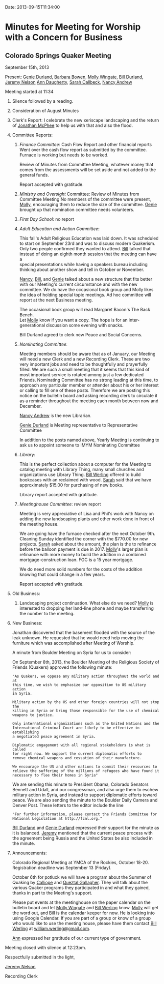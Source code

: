 Date: 2013-09-15T11:34:00

[AnnDaugherty]: /Friends/AnnDaugherty
[BarbaraBowen]: /Friends/BarbaraBowen
[BillDurland]: /Friends/BillDurland
[BillWerling]: /Friends/BillWerling
[CalliopeGallagher]: /Friends/CalliopeGallagher
[GenieDurland]: /Friends/GenieDurland
[JeremyNelson]: /Friends/JeremyNelson
[JonathanMcPhee]: /Friends/JonathanMcPhee
[MollyWingate]: /Friends/MollyWingate
[NancyAndrew]: /Friends/NancyAndrew
[QueztalGallagher]: /Friends/QueztalGallagher
[SarahCallbeck]: /Friends/SarahCallbeck

# Minutes for Meeting for Worship with a Concern for Business
## Colorado Springs Quaker Meeting

September 15th, 2013

Present: [Genie Durland][GenieDurland], [Barbara Bowen][BarbaraBowen], 
[Molly Wingate][MollyWingate], [Bill Durland][BillDurland], [Jeremy Nelson][JeremyNelson] 
[Ann Daugherty][AnnDaugherty], [Sarah Callbeck][SarahCallbeck], [Nancy Andrew][NancyAndrew]


Meeting started at 11:34

1.  Silence followed by a reading. 

2.  Consideration of August Minutes

3.  Clerk's Report:  I celebrate the new xeriscape landscaping and the return of 
    [Jonathan McPhee][JonathanMcPhee] to help us with that and also the flood.

4.  Committee Reports:

    1.  *Finance Committee*: Cash Flow Report and other financial reports
        Went over the cash flow report as submitted by the committee. Furnace is working 
        but needs to be worked. 
                                                     
        Review of Minutes from Committee Meeting, whatever money that comes from the 
        assessments will be set aside and not added to the general funds. 

        Report accepted with gratitude. 

    1.  *Ministry and Oversight* Committee: Review of Minutes from Committee Meeting
        No members of the committee were present, [Molly][MollyWingate], encouraging them 
        to reduce the size of the committee. [Genie][GenieDurland] brought up 
        that nomination committee needs volunteers. 

    1.  *First Day School*: no report

    1.  *Adult Education and Action Committee*:

        This fall's Adult Religious Education was laid down. It was scheduled to start on 
        September 23rd and was to discuss modern Quakerism.  Only two people 
        confirmed they wanted to attend. [Bill][BillDurland] talked that instead of 
        doing an eighth month session that the meeting can have a  
        special presentations while having a speakers bureau including thinking about another show and 
        tell in October or November.
 
        [Nancy][NancyAndrew], [Bill][BillDurland], and [Genie][GenieDurland] talked about a new structure that fits better with
        our Meeting's current circumstance and with the new committee. We do have 
        the occasional book group and Molly likes the idea of holding special topic meetings.
        Ad hoc committee will report at the next Business meeting.

        The occasional book group will read Margaret Bacon's The Back Bench.  
        Let [Molly][MollyWingate] know if you want a copy.  The hope is for an 
        inter-generational discussion some evening with snacks.

        Bill Durland agreed to clerk new Peace and Social Concerns. 

    1.  *Nominating Committee*:

        Meeting members should be aware that as of January, our Meeting 
        will need a new Clerk and a new Recording Clerk. These are two 
        very important jobs and need to be thoughtfully and prayerfully 
        filled. We are such a small meeting that it seems that this kind of 
        most important service is rotated among just a few dedicated Friends. 
        Nominating Committee has no strong leading at this time, to approach 
        any particular member or attender about his or her interest or calling 
        to fill one of these posts. Therefore we are posting this notice on the 
        bulletin board and asking recording clerk to circulate it as a reminder 
        throughout the meeting each month between now and December.
 
        [Nancy Andrew][NancyAndrew] is the new Librarian.

        [Genie Durland][GenieDurland] is Meeting representative to 
        Representative Committee
 
        In addition to the posts named above, Yearly Meeting is continuing to 
        ask us to appoint someone to IMYM Nominating Committee
 
    1.  *Library*: 

        This is the perfect collection about a computer for the Meeting to catalog
        meeting with Library Thing, many small churches and organizations use 
        Library Thing. [Bill Werling][BillWerling] offered to build bookcases with 
        an reclaimed with wood. [Sarah][SarahCallbeck] said that we have approximately $15.00 for 
        purchasing of new books. 

        Library report accepted with gratitude. 

    1.  *Meetinghouse Committee*:  review report

        Meeting is very appreciative of Lisa and Phil's work with Nancy on adding the new landscaping plants
        and other work done in front of the meeting house. 

        We are going have the furnace checked after the next October 9th. Cleaning Sunday identified 
        the corner with the $770.00 for new projects. [Sarah][SarahCallbeck] asked about the amount, the plan is the 
        to refinance before the balloon payment is due in 2017. [Molly][MollyWingate]'s larger plan is refinance with 
        more money to build the addition in a combined mortgage-construction loan. FGC is a 15 year mortgage. 
        
        We do need more solid numbers for the costs of the addition knowing that could change in a few years.

        Report accepted with gratitude.

5.  Old Business:

    1.  Landscaping project continuation.  What else do we need? [Molly][MollyWingate] is interested to dropping 
        her land-line phone and maybe transferring the number to the meeting. 
                
6.  New Business:

    Jonathan discovered that the basement flooded with the source of the leak unknown. He requested
    that he would need help moving the furniture which was accomplished after Meeting of Worship.

    A minute from Boulder Meeting on Syria for us to consider:

    On September 8th, 2013, the Boulder Meeting of the Religious Society
    of Friends (Quakers) approved the following minute:

        "As Quakers, we oppose any military action throughout the world and at 
        this time, we wish to emphasize our opposition to US military action 
        in Syria. 

        Military action by the US and other foreign countries will not stop the 
        killing in Syria or bring those responsible for the use of chemical 
        weapons to justice.

        Only international organizations such as the United Nations and the 
        International Criminal Court are likely to be effective in establishing
        a negotiated peace agreement in Syria.

        Diplomatic engagement with all regional stakeholders is what is called 
        for right now. We support the current diplomatic efforts to
        remove chemical weapons and cessation of their manufacture.  
 
        We encourage the US and other nations to commit their resources to 
        relieve the suffering of the millions of refugees who have found it 
        necessary to flee their homes in Syria"
 
    We are sending this minute to President Obama, Colorado Senators Bennett 
    and Udall, and our congressman, and also urge them to eschew military action
    in Syria, and instead to support diplomatic efforts toward peace. We are 
    also sending the minute to the Boulder Daily Camera and Denver Post. These 
    letters to the editor include the line 
    
        "For further information, please contact the Friends Committee for 
        National Legislation at http://fcnl.org."

    [Bill Durland][BillDurland] and [Genie Durland][GenieDurland] expressed their 
    support for the minute as it is balanced. [Jeremy][JeremyNelson] mentioned that the current 
    peace process with the agreement being Russia and the United States be also included in the 
    minute.
                      
7.  Announcements:

    Colorado Regional Meeting at YMCA of the Rockies, October 18-20.  
    Registration deadline was September 13 (Friday).
    
    October 6th for potluck we will have a program about the Summer of Quaking 
    by [Calliope][CalliopeGallagher] and [Queztal Gallagher][QueztalGallagher].  They will talk about the various Quaker 
    programs they participated in and what they gained, thanks in part to the 
    Meeting's support.

    Please put events at the meetinghouse on the paper calendar on the bulletin
    board and let [Molly Wingate][MollyWingate] and [Bill Werling][BillWerling] 
    know.  [Molly][MollyWingate] will get the word 
    out, and Bill is the calendar keeper for now.  He is looking into using Google Calendar.
    If you are part of a group or know of a group who would like to use the meeting house, 
    please have them contact [Bill Werling][BillWerling] at william.werling@gmail.com.

    [Ann][AnnDaugherty] expressed her gratitude of our current type of government. 
    
    
Meeting closed with silence at 12:23pm.

Respectfully submitted in the light,

[Jeremy Nelson][JeremyNelson]

Recording Clerk 
